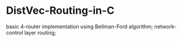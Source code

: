 # DistVec-Routing-in-C
basic 4-router implementation using Bellman-Ford algorithm; network-control layer routing;
